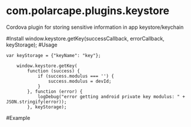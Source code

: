 com.polarcape.plugins.keystore
==============================

Cordova plugin for storing sensitive information in app keystore/keychain

#Install
        window.keystore.getKey(successCallback, errorCallback, keyStorage);
#Usage
		
	var keyStorage = {"keyName": "key"};
	
        window.keystore.getKey(
            function (success) {
                if (success.modulus === '') {
                    success.modulus = devId;
                }
            }, function (error) {
                logDebug("error getting android private key modulus: " + JSON.stringify(error));
            }, keyStorage);

#Example
